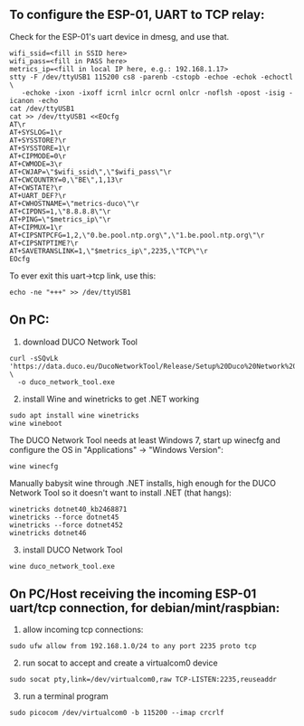 ## To configure the ESP-01, UART to TCP relay:

Check for the ESP-01's uart device in dmesg, and use that.

```
wifi_ssid=<fill in SSID here>
wifi_pass=<fill in PASS here>
metrics_ip=<fill in local IP here, e.g.: 192.168.1.17>
stty -F /dev/ttyUSB1 115200 cs8 -parenb -cstopb -echoe -echok -echoctl \
   -echoke -ixon -ixoff icrnl inlcr ocrnl onlcr -noflsh -opost -isig -icanon -echo
cat /dev/ttyUSB1
cat >> /dev/ttyUSB1 <<EOcfg
AT\r
AT+SYSLOG=1\r
AT+SYSSTORE?\r
AT+SYSSTORE=1\r
AT+CIPMODE=0\r
AT+CWMODE=3\r
AT+CWJAP=\"$wifi_ssid\",\"$wifi_pass\"\r
AT+CWCOUNTRY=0,\"BE\",1,13\r
AT+CWSTATE?\r
AT+UART_DEF?\r
AT+CWHOSTNAME=\"metrics-duco\"\r
AT+CIPDNS=1,\"8.8.8.8\"\r
AT+PING=\"$metrics_ip\"\r
AT+CIPMUX=1\r
AT+CIPSNTPCFG=1,2,\"0.be.pool.ntp.org\",\"1.be.pool.ntp.org\"\r
AT+CIPSNTPTIME?\r
AT+SAVETRANSLINK=1,\"$metrics_ip\",2235,\"TCP\"\r
EOcfg
```

To ever exit this uart->tcp link, use this:
```
echo -ne "+++" >> /dev/ttyUSB1
```

## On PC:
1. download DUCO Network Tool
```
curl -sSQvLk 'https://data.duco.eu/DucoNetworkTool/Release/Setup%20Duco%20Network%20Tool.exe' \
  -o duco_network_tool.exe
```

2. install Wine and winetricks to get .NET working
```
sudo apt install wine winetricks
wine wineboot
```

The DUCO Network Tool needs at least Windows 7, start up winecfg and configure
the OS in "Applications" -> "Windows Version":
```
wine winecfg
```

Manually babysit wine through .NET installs, high enough for the DUCO Network
Tool so it doesn't want to install .NET (that hangs):
```
winetricks dotnet40_kb2468871
winetricks --force dotnet45
winetricks --force dotnet452
winetricks dotnet46
```

3. install DUCO Network Tool
```
wine duco_network_tool.exe
```

## On PC/Host receiving the incoming ESP-01 uart/tcp connection, for debian/mint/raspbian:

1. allow incoming tcp connections:
```
sudo ufw allow from 192.168.1.0/24 to any port 2235 proto tcp
```

2. run socat to accept and create a virtualcom0 device
```
sudo socat pty,link=/dev/virtualcom0,raw TCP-LISTEN:2235,reuseaddr
```

3. run a terminal program
```
sudo picocom /dev/virtualcom0 -b 115200 --imap crcrlf
```

